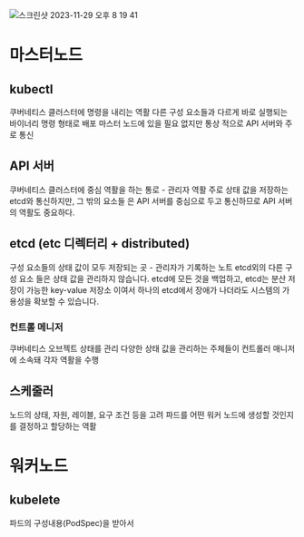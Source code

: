 
![스크린샷 2023-11-29 오후 8 19 41](https://github.com/kibongcoders/Study/assets/54662349/b778da79-fde0-4045-9bdf-f36b5aca0259)

# 마스터노드

## kubectl

쿠버네티스 클러스터에 명령을 내리는 역활
다른 구성 요소들과 다르게 바로 실행되는 바이너리 명령 형태로 배포
마스터 노드에 있을 필요 없지만 통상 적으로 API 서버와 주로 통신

## API 서버
쿠버네티스 클러스터에 중심 역활을 하는 통로 - 관리자 역활
주로 상태 값을 저장하는 etcd와 통신하지만, 그 밖의 요소들 은 API 서버를 중심으로 두고 통신하므로 API 서버의 역활도 중요하다. 

## etcd (etc 디렉터리 + distributed)
구성 요소들의 상태 값이 모두 저장되는 곳 - 관리자가 기록하는 노트
etcd외의 다른 구성 요소 들은 상태 값을 관리하지 않습니다.
etcd에 모든 것을 백업하고, etcd는 분산 저장이 가능한 key-value 저장소 이여서 하나의 etcd에서 장애가 나더라도 시스템의 가용성을 확보할 수 있습니다.

### 컨트롤 메니저
쿠버네티스 오브젝트 상태를 관리
다양한 상태 값을 관리하는 주체들이 컨트롤러 매니저에 소속돼 각자 역활을 수행

## 스케줄러
노드의 상태, 자원, 레이블, 요구 조건 등을 고려 파드를 어떤 워커 노드에 생성할 것인지를 결정하고 할당하는 역활

# 워커노드

## kubelete
파드의 구성내용(PodSpec)을 받아서  
